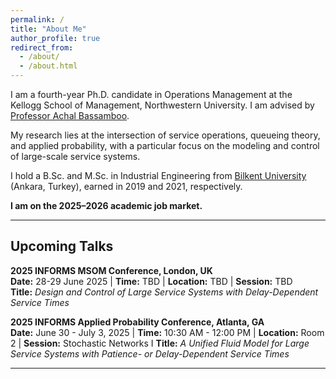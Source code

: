```yaml
---
permalink: /
title: "About Me"
author_profile: true
redirect_from: 
  - /about/
  - /about.html
---
```


I am a fourth-year Ph.D. candidate in Operations Management at the Kellogg School of Management, Northwestern University. I am advised by [Professor Achal Bassamboo](https://www.kellogg.northwestern.edu/faculty/directory/bassamboo_achal/).

My research lies at the intersection of service operations, queueing theory, and applied probability, with a particular focus on the modeling and control of large-scale service systems.

I hold a B.Sc. and M.Sc. in Industrial Engineering from [Bilkent University](https://w3.ie.bilkent.edu.tr/en/) (Ankara, Turkey), earned in 2019 and 2021, respectively.

**I am on the 2025–2026 academic job market.**

---

## Upcoming Talks

**2025 INFORMS MSOM Conference, London, UK**  
**Date:** 28-29 June 2025 | **Time:** TBD | **Location:** TBD | **Session:** TBD  
**Title:** *Design and Control of Large Service Systems with Delay-Dependent Service Times*  

**2025 INFORMS Applied Probability Conference, Atlanta, GA**  
**Date:** June 30 - July 3, 2025 | **Time:** 10:30 AM - 12:00 PM | **Location:** Room 2 | **Session:** Stochastic Networks I
**Title:** *A Unified Fluid Model for Large Service Systems with Patience- or Delay-Dependent Service Times*

---
